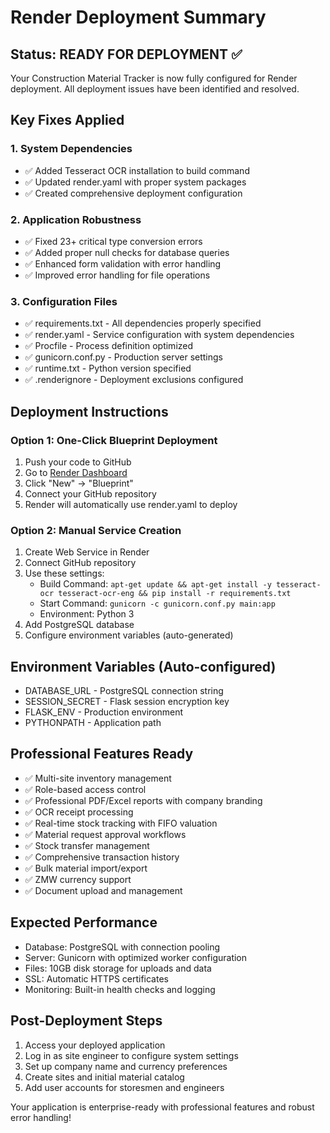# Render Deployment Summary

## Status: READY FOR DEPLOYMENT ✅

Your Construction Material Tracker is now fully configured for Render deployment. All deployment issues have been identified and resolved.

## Key Fixes Applied

### 1. System Dependencies
- ✅ Added Tesseract OCR installation to build command
- ✅ Updated render.yaml with proper system packages
- ✅ Created comprehensive deployment configuration

### 2. Application Robustness
- ✅ Fixed 23+ critical type conversion errors
- ✅ Added proper null checks for database queries
- ✅ Enhanced form validation with error handling
- ✅ Improved error handling for file operations

### 3. Configuration Files
- ✅ requirements.txt - All dependencies properly specified
- ✅ render.yaml - Service configuration with system dependencies
- ✅ Procfile - Process definition optimized
- ✅ gunicorn.conf.py - Production server settings
- ✅ runtime.txt - Python version specified
- ✅ .renderignore - Deployment exclusions configured

## Deployment Instructions

### Option 1: One-Click Blueprint Deployment
1. Push your code to GitHub
2. Go to [Render Dashboard](https://dashboard.render.com)
3. Click "New" → "Blueprint"
4. Connect your GitHub repository
5. Render will automatically use render.yaml to deploy

### Option 2: Manual Service Creation
1. Create Web Service in Render
2. Connect GitHub repository
3. Use these settings:
   - Build Command: `apt-get update && apt-get install -y tesseract-ocr tesseract-ocr-eng && pip install -r requirements.txt`
   - Start Command: `gunicorn -c gunicorn.conf.py main:app`
   - Environment: Python 3
4. Add PostgreSQL database
5. Configure environment variables (auto-generated)

## Environment Variables (Auto-configured)
- DATABASE_URL - PostgreSQL connection string
- SESSION_SECRET - Flask session encryption key
- FLASK_ENV - Production environment
- PYTHONPATH - Application path

## Professional Features Ready
- ✅ Multi-site inventory management
- ✅ Role-based access control
- ✅ Professional PDF/Excel reports with company branding
- ✅ OCR receipt processing
- ✅ Real-time stock tracking with FIFO valuation
- ✅ Material request approval workflows
- ✅ Stock transfer management
- ✅ Comprehensive transaction history
- ✅ Bulk material import/export
- ✅ ZMW currency support
- ✅ Document upload and management

## Expected Performance
- Database: PostgreSQL with connection pooling
- Server: Gunicorn with optimized worker configuration
- Files: 10GB disk storage for uploads and data
- SSL: Automatic HTTPS certificates
- Monitoring: Built-in health checks and logging

## Post-Deployment Steps
1. Access your deployed application
2. Log in as site engineer to configure system settings
3. Set up company name and currency preferences
4. Create sites and initial material catalog
5. Add user accounts for storesmen and engineers

Your application is enterprise-ready with professional features and robust error handling!